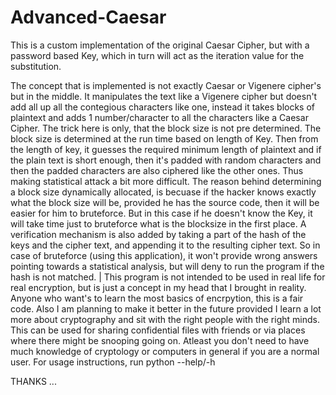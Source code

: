 # Advanced-Caesar
This is a custom implementation of the original Caesar Cipher, but with a password based Key, which in turn will act as the iteration value for the substitution.

The concept that is implemented is not exactly Caesar or Vigenere cipher's but in the middle. It manipulates the text like a Vigenere cipher
but doesn't add all up all the contegious characters like one, instead it takes blocks of plaintext and adds 1 number/character to all the
characters like a Caesar Cipher. 
The trick here is only, that the block size is not pre determined. The block size is determined at the run time based on length of Key. 
Then from the length of key, it guesses the required minimum length of plaintext and if the plain text is short enough, then it's padded with
random characters and then the padded characters are also ciphered like the other ones. Thus making statistical attack a bit more difficult.
The reason behind determining a block size dynamically allocated, is becuase if the hacker knows exactly what the block size will be, provided he has the source code,
then it will be easier for him to bruteforce. But in this case if he doesn't know the Key, it will take time just to bruteforce what is the
blocksize in the first place. 
A verification mechanism is also added by taking a part of the hash of the keys and the cipher text, and appending it to the resulting cipher text.
So in case of bruteforce (using this application), it won't provide wrong answers pointing towards a statistical analysis, but will deny to
run the program if the hash is not matched.
|
This program is not intended to be used in real life for real encryption, but is just a concept in my head that I brought in reality.
Anyone who want's to learn the most basics of encrpytion, this is a fair code. Also I am planning to make it better in the future provided I 
learn a lot more about cryptography and sit with the right people with the right minds.
This can be used for sharing confidential files with friends or via places where there might be snooping going on. Atleast you don't need to 
have much knowledge of cryptology or computers in general if you are a normal user.
For usage instructions, run python <program name> --help/-h

THANKS ...

